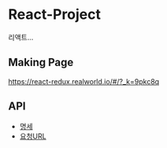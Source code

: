 # React-Project
리액트...


## Making Page
https://react-redux.realworld.io/#/?_k=9pkc8q


## API
* [명세](https://github.com/gothinkster/realworld/tree/master/api)
* [요청URL](https://conduit.productionready.io/api)
